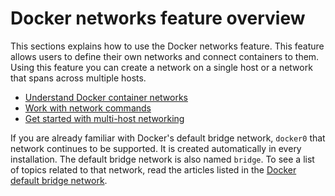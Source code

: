 <!--[metadata]>
+++
title = "Network configuration"
description = "Docker networking feature is introduced"
keywords = ["network, networking, bridge, docker,  documentation"]
[menu.main]
identifier="smn_networking"
parent= "mn_use_docker"
weight=7
+++
<![end-metadata]-->

# Docker networks feature overview

This sections explains how to use the Docker networks feature. This feature allows users to define their own networks and connect containers to them. Using this feature you can create a network on a single host or a network that spans across multiple hosts.

- [Understand Docker container networks](dockernetworks.md)
- [Work with network commands](work-with-networks.md)
- [Get started with multi-host networking](get-started-overlay.md)

If you are already familiar with Docker's default bridge network, `docker0` that network continues to be supported. It is created automatically in every installation. The default bridge network is also named `bridge`. To see a list of topics related to that network, read the articles listed in the [Docker default bridge network](default_network/index.md).
